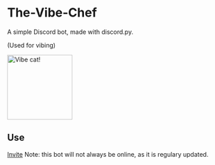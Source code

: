 # The-Vibe-Chef

A simple Discord bot, made with discord.py.

(Used for vibing)

<img src="https://i.pinimg.com/564x/00/f2/e0/00f2e0a2287ee40b918038f7e26f2f4c.jpg" alt="Vibe cat!" width="150"/>

## Use
[Invite](https://discord.com/oauth2/authorize?client_id=771763476946878484&permissions=8&scope=bot)
Note: this bot will not always be online, as it is regulary updated. 
